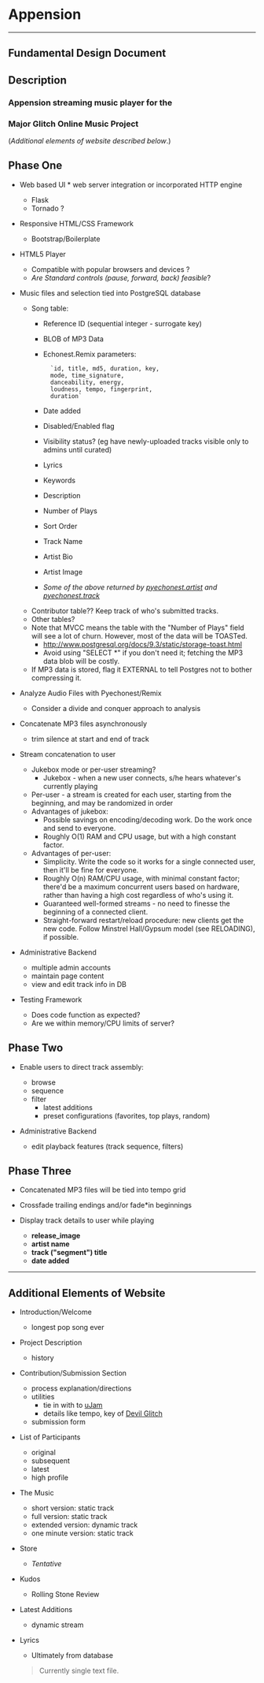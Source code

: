 # Appension 

- - - - - - - - - - - - - - - - -
## Fundamental Design Document

## Description

### Appension streaming music player for the   
### Major Glitch Online Music Project

(_Additional elements of website described below_.)

## Phase One

* Web based UI * web server integration or incorporated HTTP engine
    * Flask
    * Tornado ?
    
* Responsive HTML/CSS Framework
    * Bootstrap/Boilerplate
    
* HTML5 Player
    * Compatible with popular browsers and devices ?
    * _Are Standard controls (pause, forward, back) feasible_?
     
* Music files and selection tied into PostgreSQL database
    * Song table:
        * Reference ID (sequential integer - surrogate key)
        * BLOB of MP3 Data
        * Echonest.Remix parameters:
    
                `id, title, md5, duration, key,   
                mode, time_signature,  
                danceability, energy,  
                loudness, tempo, fingerprint,  
                duration`
        
        * Date added
        * Disabled/Enabled flag
        * Visibility status? (eg have newly-uploaded tracks visible only to admins until curated)
        * Lyrics
        * Keywords
        * Description
        * Number of Plays
        * Sort Order
        * Track Name
        * Artist Bio
        * Artist Image
        * _Some of the above returned by [pyechonest.artist][p.artist] and [pyechonest.track][p.track]_
    * Contributor table?? Keep track of who's submitted tracks.
    * Other tables?
    * Note that MVCC means the table with the "Number of Plays" field will see a lot of churn. However, most of the data will be TOASTed.
        * http://www.postgresql.org/docs/9.3/static/storage-toast.html
        * Avoid using "SELECT *" if you don't need it; fetching the MP3 data blob will be costly.
	* If MP3 data is stored, flag it EXTERNAL to tell Postgres not to bother compressing it.

* Analyze Audio Files with Pyechonest/Remix
    * Consider a divide and conquer approach to analysis

* Concatenate MP3 files asynchronously
    * trim silence at start and end of track
    
* Stream concatenation to user
    * Jukebox mode or per-user streaming?
        * Jukebox - when a new user connects, s/he hears whatever's currently playing
	* Per-user - a stream is created for each user, starting from the beginning, and may be randomized in order
    * Advantages of jukebox:
        * Possible savings on encoding/decoding work. Do the work once and send to everyone.
        * Roughly O(1) RAM and CPU usage, but with a high constant factor.
    * Advantages of per-user:
        * Simplicity. Write the code so it works for a single connected user, then it'll be fine for everyone.
        * Roughly O(n) RAM/CPU usage, with minimal constant factor; there'd be a maximum concurrent users based on hardware, rather than having a high cost regardless of who's using it.
        * Guaranteed well-formed streams - no need to finesse the beginning of a connected client.
        * Straight-forward restart/reload procedure: new clients get the new code. Follow Minstrel Hall/Gypsum model (see RELOADING), if possible.

* Administrative Backend
    * multiple admin accounts
    * maintain page content
    * view and edit track info in DB
    
* Testing Framework
    * Does code function as expected?
    * Are we within memory/CPU limits of server?

## Phase Two

* Enable users to direct track assembly:
    * browse
    * sequence
    * filter
        * latest additions
        * preset configurations (favorites, top plays, random)
        
* Administrative Backend
    * edit playback features (track sequence, filters)

    
## Phase Three

    
* Concatenated MP3 files will be tied into tempo grid

* Crossfade trailing endings and/or fade*in beginnings

* Display track details to user while playing
    * __release_image__
    * __artist name__
    * __track ("segment") title__
    * __date added__

- - - - - - - - - - - - - - - - -

## Additional Elements of Website


* Introduction/Welcome
    * longest pop song ever

* Project Description
    * history

* Contribution/Submission Section
    * process explanation/directions
    * utilities
        * tie in with to [uJam](www.ujam.com)
        * details like tempo, key of [Devil Glitch](www.devilglitch.net)
    * submission form
    
* List of Participants
	* original
	* subsequent
	* latest
	* high profile
	
* The Music
	* short version: static track
	* full version: static track
	* extended version: dynamic track
	* one minute version: static track
	
* Store
	* _Tentative_
	
* Kudos
	* Rolling Stone Review
	
* Latest Additions
    * dynamic stream
    
* Lyrics
    * Ultimately from database
    >Currently single text file.
    
 
 [p.artist]: https://github.com/echonest/pyechonest/blob/master/pyechonest/artist.py
 [p.track]: http://echonest.github.io/pyechonest/track.html